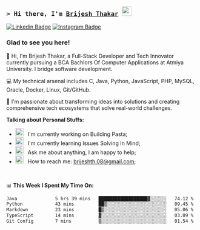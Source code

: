### <samp>&gt; Hi there, I'm <a href="https://github.com/Brijesh Thakar" target="_blank">Brijesh Thakar</a> <img src="https://media.giphy.com/media/hvRJCLFzcasrR4ia7z/giphy.gif" width="25"> </samp>

[![Linkedin Badge](https://img.shields.io/badge/-LinkedIn-0e76a8?style=flat-square&logo=Linkedin&logoColor=white)](https://linkedin.com/in/brijesh-thakar-697580357)
[![Instagram Badge](https://img.shields.io/badge/-Instagram-e4405f?style=flat-square&logo=Instagram&logoColor=white)](https://instagram.com/b)

### Glad to see you here!

👋 Hi, I'm Brijesh Thakar, a Full-Stack Developer and Tech Innovator currently pursuing a BCA Bachlors Of Computer Applications at Atmiya University. I bridge software development.

💻 My technical arsenal includes C, Java, Python, JavaScript, PHP, MySQL, Oracle, Docker, Linux, Git/GitHub.

🚀 I'm passionate about transforming ideas into solutions and creating comprehensive tech ecosystems that solve real-world challenges.

**Talking about Personal Stuffs:**

- <img src="https://github.com/Gapur/Gapur/blob/main/assets/developer.gif?raw=true" width="21" />&nbsp;&nbsp; I'm currently working on Building Pasta;
- <img src="https://github.com/Gapur/Gapur/blob/main/assets/lightning.gif?raw=true" width="21" />&nbsp;&nbsp; I'm currently learning Issues Solving In Mind;
- <img src="https://github.com/Gapur/Gapur/blob/main/assets/message.gif?raw=true" width="21" />&nbsp;&nbsp; Ask me about anything, I am happy to help;
- <img src="https://github.com/Gapur/Gapur/blob/main/assets/letterbox.gif?raw=true" width="21" />&nbsp;&nbsp; How to reach me: brijeshth.08@gmail.com;

</br>

📊 **This Week I Spent My Time On:**

<!--START_SECTION:waka-->

```txt
Java              5 hrs 39 mins   ██████████████████▓░░░░░░   74.12 %
Python            43 mins         ██▒░░░░░░░░░░░░░░░░░░░░░░   09.45 %
Markdown          23 mins         █▒░░░░░░░░░░░░░░░░░░░░░░░   05.06 %
TypeScript        14 mins         ▓░░░░░░░░░░░░░░░░░░░░░░░░   03.09 %
Git Config        7 mins          ▒░░░░░░░░░░░░░░░░░░░░░░░░   01.54 %
```

<!--END_SECTION:waka-->
